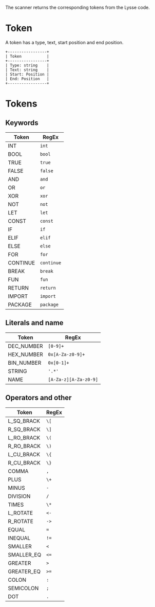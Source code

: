 The scanner returns the corresponding tokens from the Lysse code.

# Token

A token has a type, text, start position and end position.

```
+-----------------+
| Token           |
+-----------------+
| Type: string    |
| Text: string    |
| Start: Position |
| End: Position   |
+-----------------+
```

# Tokens

## Keywords

| Token    | RegEx      | 
|----------|------------| 
| INT      | `int`      | 
| BOOL     | `bool`     | 
| TRUE     | `true`     | 
| FALSE    | `false`    | 
| AND      | `and`      | 
| OR       | `or`       | 
| XOR      | `xor`      | 
| NOT      | `not`      | 
| LET      | `let`      | 
| CONST    | `const`    | 
| IF       | `if`       | 
| ELIF     | `elif`     | 
| ELSE     | `else`     | 
| FOR      | `for`      | 
| CONTINUE | `continue` | 
| BREAK    | `break`    | 
| FUN      | `fun`      | 
| RETURN   | `return`   | 
| IMPORT   | `import`   | 
| PACKAGE  | `package`  | 

## Literals and name

| Token      | RegEx                 | 
|------------|-----------------------| 
| DEC_NUMBER | `[0-9]+`              | 
| HEX_NUMBER | `0x[A-Za-z0-9]+`      | 
| BIN_NUMBER | `0x[0-1]+`            | 
| STRING     | `'.*'`                | 
| NAME       | `[A-Za-z][A-Za-z0-9]` | 

## Operators and other

| Token      | RegEx | 
|------------|-------| 
| L_SQ_BRACK | `\[`  | 
| R_SQ_BRACK | `\]`  | 
| L_RO_BRACK | `\(`  | 
| R_RO_BRACK | `\)`  | 
| L_CU_BRACK | `\{`  | 
| R_CU_BRACK | `\}`  | 
| COMMA      | `,`   | 
| PLUS       | `\+`  | 
| MINUS      | `-`   | 
| DIVISION   | `/`   | 
| TIMES      | `\*`  | 
| L_ROTATE   | `<-`  | 
| R_ROTATE   | `->`  | 
| EQUAL      | `=`   | 
| INEQUAL    | `!=`  | 
| SMALLER    | `<`   | 
| SMALLER_EQ | `<=`  | 
| GREATER    | `>`   | 
| GREATER_EQ | `>=`  | 
| COLON      | `:`   | 
| SEMICOLON  | `;`   | 
| DOT        | `.`   | 

